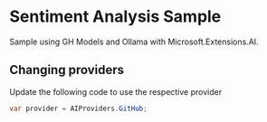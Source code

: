 # Sentiment Analysis Sample

Sample using GH Models and Ollama with Microsoft.Extensions.AI.

## Changing providers

Update the following code to use the respective provider

```csharp
var provider = AIProviders.GitHub;
```